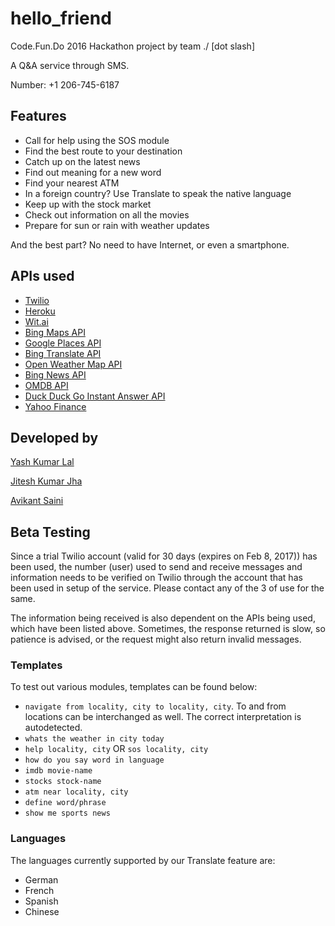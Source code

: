 # hello_friend

Code.Fun.Do 2016 Hackathon project by team ./ [dot slash]

A Q&A service through SMS.

Number: +1 206-745-6187

## Features
* Call for help using the SOS module
* Find the best route to your destination
* Catch up on the latest news
* Find out meaning for a new word
* Find your nearest ATM
* In a foreign country? Use Translate to speak the native language
* Keep up with the stock market
* Check out information on all the movies
* Prepare for sun or rain with weather updates

And the best part? No need to have Internet, or even a smartphone.


## APIs used
* [Twilio](https://www.twilio.com)
* [Heroku](https://www.heroku.com)
* [Wit.ai](https://wit.ai)
* [Bing Maps API](https://www.microsoft.com/maps/choose-your-bing-maps-API.aspx)
* [Google Places API](https://developers.google.com/places/)
* [Bing Translate API](https://www.microsoft.com/en-us/translator/translatorapi.aspx)
* [Open Weather Map API](https://openweathermap.org/api)
* [Bing News API](http://www.bing.com/developers/s/APIBasics.html)
* [OMDB API](https://www.omdbapi.com)
* [Duck Duck Go Instant Answer API](https://duckduckgo.com/api)
* [Yahoo Finance](https://pypi.python.org/pypi/yahoo-finance/1.1.4)


## Developed by

[Yash Kumar Lal](https://github.com/ykl7)

[Jitesh Kumar Jha](https://github.com/jiteshjha)

[Avikant Saini](https://github.com/avikantz)


## Beta Testing

Since a trial Twilio account (valid for 30 days (expires on Feb 8, 2017)) has been used, the number (user) used to send and receive messages and information needs to be verified on Twilio through the account that has been used in setup of the service. Please contact any of the 3 of use for the same.

The information being received is also dependent on the APIs being used, which have been listed above. Sometimes, the response returned is slow, so patience is advised, or the request might also return invalid messages.

### Templates

To test out various modules, templates can be found below:
* ```navigate from locality, city to locality, city```. To and from locations can be interchanged as well. The correct interpretation is autodetected.
* ```whats the weather in city today```
* ```help locality, city``` OR ```sos locality, city```
* ```how do you say word in language```
* ```imdb movie-name```
* ```stocks stock-name```
* ```atm near locality, city```
* ```define word/phrase```
* ```show me sports news```

### Languages

The languages currently supported by our Translate feature are:

* German
* French
* Spanish
* Chinese